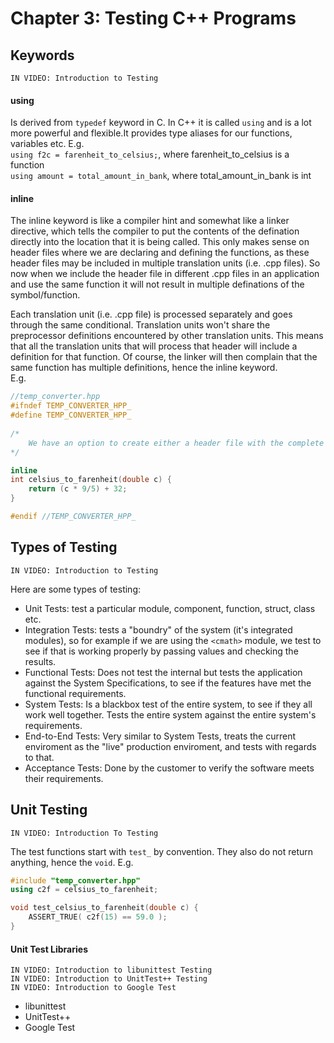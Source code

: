 # Chapter 3: Testing C++ Programs

## Keywords
    IN VIDEO: Introduction to Testing
#### using
Is derived from `typedef` keyword in C. In C++ it is called `using` and is a lot more powerful and flexible.It provides type aliases for our functions, variables etc. E.g.    
`using f2c = farenheit_to_celsius;`, where farenheit_to_celsius is a function  
`using amount = total_amount_in_bank`, where total_amount_in_bank is int 

#### inline
The inline keyword is like a compiler hint and somewhat like a linker directive, which tells the compiler to put the contents of the defination directly into the location that it is being called. This only makes sense on header files where we are declaring and defining the functions, as these header files may be included in multiple translation units (i.e. .cpp files). So now when we include the header file in different .cpp files in an application and use the same function it will not result in multiple definations of the symbol/function.    

Each translation unit (i.e. .cpp file) is processed separately and goes through the same conditional. Translation units won't share the preprocessor definitions encountered by other translation units. This means that all the translation units that will process that header will include a definition for that function. Of course, the linker will then complain that the same function has multiple definitions, hence the inline keyword.    
E.g. 
```c++
//temp_converter.hpp
#ifndef TEMP_CONVERTER_HPP_
#define TEMP_CONVERTER_HPP_
    
/*
    We have an option to create either a header file with the complete definations like this example. Or we can create a header file with just the function declarations, and then a .cpp file with the function definations.
*/

inline
int celsius_to_farenheit(double c) {
    return (c * 9/5) + 32;
}

#endif //TEMP_CONVERTER_HPP_
```

## Types of Testing
    IN VIDEO: Introduction to Testing
Here are some types of testing:
* Unit Tests: test a particular module, component, function, struct, class etc.
* Integration Tests: tests a "boundry" of the system (it's integrated modules), so for example if we are using the `<cmath>` module, we test to see if that is working properly by passing values and checking the results. 
* Functional Tests: Does not test the internal but tests the application against the System Specifications, to see if the features have met the functional requirements.
* System Tests: Is a blackbox test of the entire system, to see if they all work well together. Tests the entire system against the entire system's requirements. 
* End-to-End Tests: Very similar to System Tests, treats the current enviroment as the "live" production enviroment, and tests with regards to that.
* Acceptance Tests: Done by the customer to verify the software meets their requirements.


## Unit Testing
    IN VIDEO: Introduction To Testing
The test functions start with `test_` by convention. They also do not return anything, hence the `void`.
E.g. 
```c++
#include "temp_converter.hpp"
using c2f = celsius_to_farenheit;

void test_celsius_to_farenheit(double c) {
    ASSERT_TRUE( c2f(15) == 59.0 );
}
```

#### Unit Test Libraries
    IN VIDEO: Introduction to libunittest Testing
    IN VIDEO: Introduction to UnitTest++ Testing
    IN VIDEO: Introduction to Google Test
* libunittest
* UnitTest++
* Google Test